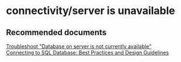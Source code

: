<properties
	pageTitle="connectivity/server is unavailable"
	description="connectivity/server is unavailable"
	service="microsoft.sql"
	resource="servers"
	authors="rohitna"
	displayOrder=""
	selfHelpType="generic"
	supportTopicIds="31980434,32594730"
	resourceTags=""
	productPesIds="13491,16259"
	cloudEnvironments="public"
/>

# connectivity/server is unavailable

## **Recommended documents**
[Troubleshoot "Database <x> on server <y> is not currently available"](https://azure.microsoft.com/documentation/articles/sql-database-troubleshoot-connection/)<br>
[Connecting to SQL Database: Best Practices and Design Guidelines](https://azure.microsoft.com/documentation/articles/sql-database-connect-central-recommendations)
